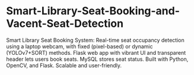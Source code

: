 # Smart-Library-Seat-Booking-and-Vacent-Seat-Detection
Smart Library Seat Booking System: Real-time seat occupancy detection using a laptop webcam, with fixed (pixel-based) or dynamic (YOLOv7+SORT) methods. Flask web app with vibrant UI and transparent header lets users book seats. MySQL stores seat status. Built with Python, OpenCV, and Flask. Scalable and user-friendly.
